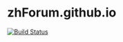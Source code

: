 # zhForum.github.io
[![Build Status](https://travis-ci.org/zhForum/zhForum.github.io.svg?branch=master)](https://travis-ci.org/zhForum/zhForum.github.io)
